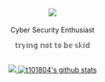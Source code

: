 <h1 align="center">
<a href="https://git.io/typing-svg">
<img src="https://readme-typing-svg.herokuapp.com?font=ubuntu&size=23&duration=2000&pause=1000&color=F700E1&center=true&width=435&lines=Hello+hacker+%E2%98%A3;Welcome+in+my+github++%F0%9F%A4%97;Lets+visit+my+repo+%F0%9F%A4%AF;Dont+forget+to+join+%40repproject++%F0%9F%92%A8">
</a>
</h1>  

<body>
  <center>
<div align="center">
 <p>Cyber Security Enthusiast</p>
 <p>𝕥𝕣𝕪𝕚𝕟𝕘 𝕟𝕠𝕥 𝕥𝕠 𝕓𝕖 𝕤𝕜𝕚𝕕</p>
<br>
<!-- <a href="https://discord.com/users/202740603790819328" > -->
  <a href="https://thicc-thighs.de/" >
   <img src="https://lanyard.kyrie25.me/api/357295214857027626?waveColor=8B8BFA&waveSpotifyColor=B48EF7&gradient=7E37F9-B48EF7-E568C4&imgStyle=square"  />
  </a>
  <a href="https://github.com/t101804"><img src="https://github-readme-stats.vercel.app/api?username=t101804&hide_border=true&show_icons=true&theme=radical" alt="t101804's github stats"></a>
 
</div>
<br>

</center>
</body>
